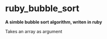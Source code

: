 # ruby_bubble_sort

**A simble bubble sort algorithm, writen in ruby**
  
Takes an array as argument